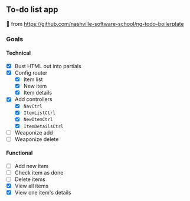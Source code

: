 ## To-do list app

:fork_and_knife: from <https://github.com/nashville-software-school/ng-todo-boilerplate>

### Goals

#### Technical

- [x] Bust HTML out into partials
- [x] Config router
    - [x] Item list
    - [x] New item
    - [x] Item details
- [x] Add controllers
    - [x] `NavCtrl`
    - [x] `ItemListCtrl`
    - [x] `NewItemCtrl`
    - [x] `ItemDetailsCtrl`
- [ ] Weaponize add
- [ ] Weaponize delete

#### Functional

- [ ] Add new item
- [ ] Check item as done
- [ ] Delete items
- [x] View all items
- [x] View one item's details